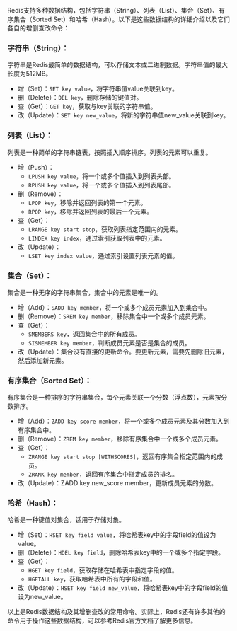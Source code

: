 Redis支持多种数据结构，包括字符串（String）、列表（List）、集合（Set）、有序集合（Sorted Set）和哈希（Hash）。以下是这些数据结构的详细介绍以及它们各自的增删查改命令：

### 字符串（String）：
字符串是Redis最简单的数据结构，可以存储文本或二进制数据。字符串值的最大长度为512MB。
- 增（Set）：`SET key value`，将字符串值value关联到key。
- 删（Delete）：`DEL key`，删除存储的键值对。
- 查（Get）：`GET key`，获取与key关联的字符串值。
- 改（Update）：`SET key new_value`，将新的字符串值new_value关联到key。
### 列表（List）：
列表是一种简单的字符串链表，按照插入顺序排序。列表的元素可以重复。
- 增（Push）：
  - `LPUSH key value`，将一个或多个值插入到列表头部。
  - `RPUSH key value`，将一个或多个值插入到列表尾部。
- 删（Remove）：
  - `LPOP key`，移除并返回列表的第一个元素。
  - `RPOP key`，移除并返回列表的最后一个元素。
- 查（Get）：
  - `LRANGE key start stop`，获取列表指定范围内的元素。
  - `LINDEX key index`，通过索引获取列表中的元素。
- 改（Update）：
  - `LSET key index value`，通过索引设置列表元素的值。
### 集合（Set）：
集合是一种无序的字符串集合，集合中的元素是唯一的。
- 增（Add）：`SADD key member`，将一个或多个成员元素加入到集合中。
- 删（Remove）：`SREM key member`，移除集合中一个或多个成员元素。
- 查（Get）：
  - `SMEMBERS key`，返回集合中的所有成员。
  - `SISMEMBER key member`，判断成员元素是否是集合的成员。
- 改（Update）：集合没有直接的更新命令。要更新元素，需要先删除旧元素，然后添加新元素。
### 有序集合（Sorted Set）：
有序集合是一种排序的字符串集合，每个元素关联一个分数（浮点数），元素按分数排序。
- 增（Add）：`ZADD key score member`，将一个或多个成员元素及其分数加入到有序集合中。
- 删（Remove）：`ZREM key member`，移除有序集合中一个或多个成员元素。
- 查（Get）：
  - `ZRANGE key start stop [WITHSCORES]`，返回有序集合指定范围内的成员。
  - `ZRANK key member`，返回有序集合中指定成员的排名。
- 改（Update）：ZADD key new_score member，更新成员元素的分数。

### 哈希（Hash）：
哈希是一种键值对集合，适用于存储对象。
- 增（Set）：`HSET key field value`，将哈希表key中的字段field的值设为value。
- 删（Delete）：`HDEL key field`，删除哈希表key中的一个或多个指定字段。
- 查（Get）：
  - `HGET key field`，获取存储在哈希表中指定字段的值。
  - `HGETALL key`，获取哈希表中所有的字段和值。
- 改（Update）：`HSET key field new_value`，将哈希表key中的字段field的值设为new_value。

以上是Redis数据结构及其增删查改的常用命令。实际上，Redis还有许多其他的命令用于操作这些数据结构，可以参考Redis官方文档了解更多信息。
